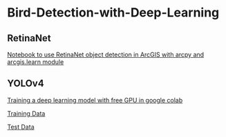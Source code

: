 # Bird-Detection-with-Deep-Learning

## RetinaNet

[Notebook to use RetinaNet object detection in ArcGIS with arcpy and arcgis.learn module](https://github.com/jona159/Bird-Detection-with-Deep-Learning/tree/main/RetinaNet)

## YOLOv4

[Training a deep learning model with free GPU in google colab](https://github.com/jona159/Bird-Detection-with-Deep-Learning/tree/main/yolov4_colab)

[Training Data](https://drive.google.com/file/d/19qVw5mIm2I72W0-YS62nJb_6OSDeRgRk/view?usp=sharing)

[Test Data](https://drive.google.com/file/d/1Hbe81PaTQ7DlPAgAtUfT5b6IJnLZDZfG/view?usp=sharing)


